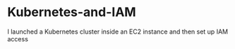 # Kubernetes-and-IAM
I launched a Kubernetes cluster inside an EC2 instance and then set up IAM access
